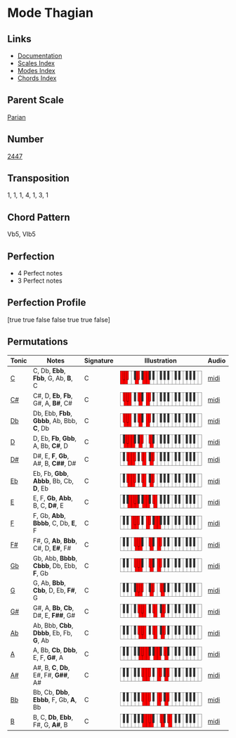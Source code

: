 # Mode Thagian

## Links

- [Documentation](README.md)
- [Scales Index](Scales.md)
- [Modes Index](Modes.md)
- [Chords Index](Chords.md)

## Parent Scale

[Parian](ScaleParian.md)

## Number

[2447](https://ianring.com/musictheory/scales/2447)

## Transposition

1, 1, 1, 4, 1, 3, 1

## Chord Pattern

Vb5, VIb5

## Perfection

- 4 Perfect notes
- 3 Perfect notes

## Perfection Profile

[true true false false true true false]

## Permutations

| Tonic | Notes | Signature | Illustration | Audio |
|-------|-------|-----------|--------------|-------|
| [C](ModeCNaturalThagian.md) | C, Db, **Ebb**, **Fbb**, G, Ab, **B**, C | C | ![CNaturalThagian](ModeCNaturalThagian.png) | [midi](https://github.com/edipermadi/music/blob/main/docs/ModeCNaturalThagian.mid?raw=true) |
| [C#](ModeCSharpThagian.md) | C#, D, **Eb**, **Fb**, G#, A, **B#**, C# | C | ![CSharpThagian](ModeCSharpThagian.png) | [midi](https://github.com/edipermadi/music/blob/main/docs/ModeCSharpThagian.mid?raw=true) |
| [Db](ModeDFlatThagian.md) | Db, Ebb, **Fbb**, **Gbbb**, Ab, Bbb, **C**, Db | C | ![DFlatThagian](ModeDFlatThagian.png) | [midi](https://github.com/edipermadi/music/blob/main/docs/ModeDFlatThagian.mid?raw=true) |
| [D](ModeDNaturalThagian.md) | D, Eb, **Fb**, **Gbb**, A, Bb, **C#**, D | C | ![DNaturalThagian](ModeDNaturalThagian.png) | [midi](https://github.com/edipermadi/music/blob/main/docs/ModeDNaturalThagian.mid?raw=true) |
| [D#](ModeDSharpThagian.md) | D#, E, **F**, **Gb**, A#, B, **C##**, D# | C | ![DSharpThagian](ModeDSharpThagian.png) | [midi](https://github.com/edipermadi/music/blob/main/docs/ModeDSharpThagian.mid?raw=true) |
| [Eb](ModeEFlatThagian.md) | Eb, Fb, **Gbb**, **Abbb**, Bb, Cb, **D**, Eb | C | ![EFlatThagian](ModeEFlatThagian.png) | [midi](https://github.com/edipermadi/music/blob/main/docs/ModeEFlatThagian.mid?raw=true) |
| [E](ModeENaturalThagian.md) | E, F, **Gb**, **Abb**, B, C, **D#**, E | C | ![ENaturalThagian](ModeENaturalThagian.png) | [midi](https://github.com/edipermadi/music/blob/main/docs/ModeENaturalThagian.mid?raw=true) |
| [F](ModeFNaturalThagian.md) | F, Gb, **Abb**, **Bbbb**, C, Db, **E**, F | C | ![FNaturalThagian](ModeFNaturalThagian.png) | [midi](https://github.com/edipermadi/music/blob/main/docs/ModeFNaturalThagian.mid?raw=true) |
| [F#](ModeFSharpThagian.md) | F#, G, **Ab**, **Bbb**, C#, D, **E#**, F# | C | ![FSharpThagian](ModeFSharpThagian.png) | [midi](https://github.com/edipermadi/music/blob/main/docs/ModeFSharpThagian.mid?raw=true) |
| [Gb](ModeGFlatThagian.md) | Gb, Abb, **Bbbb**, **Cbbb**, Db, Ebb, **F**, Gb | C | ![GFlatThagian](ModeGFlatThagian.png) | [midi](https://github.com/edipermadi/music/blob/main/docs/ModeGFlatThagian.mid?raw=true) |
| [G](ModeGNaturalThagian.md) | G, Ab, **Bbb**, **Cbb**, D, Eb, **F#**, G | C | ![GNaturalThagian](ModeGNaturalThagian.png) | [midi](https://github.com/edipermadi/music/blob/main/docs/ModeGNaturalThagian.mid?raw=true) |
| [G#](ModeGSharpThagian.md) | G#, A, **Bb**, **Cb**, D#, E, **F##**, G# | C | ![GSharpThagian](ModeGSharpThagian.png) | [midi](https://github.com/edipermadi/music/blob/main/docs/ModeGSharpThagian.mid?raw=true) |
| [Ab](ModeAFlatThagian.md) | Ab, Bbb, **Cbb**, **Dbbb**, Eb, Fb, **G**, Ab | C | ![AFlatThagian](ModeAFlatThagian.png) | [midi](https://github.com/edipermadi/music/blob/main/docs/ModeAFlatThagian.mid?raw=true) |
| [A](ModeANaturalThagian.md) | A, Bb, **Cb**, **Dbb**, E, F, **G#**, A | C | ![ANaturalThagian](ModeANaturalThagian.png) | [midi](https://github.com/edipermadi/music/blob/main/docs/ModeANaturalThagian.mid?raw=true) |
| [A#](ModeASharpThagian.md) | A#, B, **C**, **Db**, E#, F#, **G##**, A# | C | ![ASharpThagian](ModeASharpThagian.png) | [midi](https://github.com/edipermadi/music/blob/main/docs/ModeASharpThagian.mid?raw=true) |
| [Bb](ModeBFlatThagian.md) | Bb, Cb, **Dbb**, **Ebbb**, F, Gb, **A**, Bb | C | ![BFlatThagian](ModeBFlatThagian.png) | [midi](https://github.com/edipermadi/music/blob/main/docs/ModeBFlatThagian.mid?raw=true) |
| [B](ModeBNaturalThagian.md) | B, C, **Db**, **Ebb**, F#, G, **A#**, B | C | ![BNaturalThagian](ModeBNaturalThagian.png) | [midi](https://github.com/edipermadi/music/blob/main/docs/ModeBNaturalThagian.mid?raw=true) |
